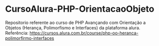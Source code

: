 # CursoAlura-PHP-OrientacaoObjeto
Repositorio referente ao curso de PHP Avançando com Orientação a Objetos (Herança, Polimorfismo e Interfaces) da plataforma alura.
Referência: https://cursos.alura.com.br/course/php-oo-heranca-polimorfirmo-interfaces
